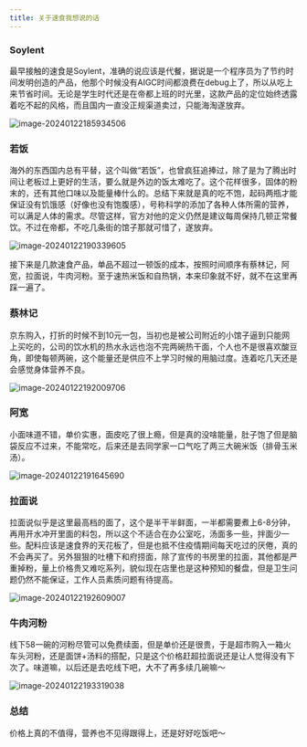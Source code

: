 ```yaml
---
title: 关于速食我想说的话
---
```

### Soylent

最早接触的速食是Soylent，准确的说应该是代餐，据说是一个程序员为了节约时间发明创造的产品，他那个时候没有AIGC时间都浪费在debug上了，所以从吃上来节省时间。无论是学生时代还是在帝都上班的时光里，这款产品的定位始终透露着吃不起的风格，而且国内一直没正规渠道卖过，只能海淘遂放弃。

 <!--more-->

![image-20240122185934506](https://raw.githubusercontent.com/Xu-Hardy/image-host/master/image-20240122185934506.png)

### 若饭

海外的东西国内总有平替，这个叫做“若饭”，也曾疯狂追捧过，除了是为了腾出时间让老板过上更好的生活，要么就是外边的饭太难吃了。这个花样很多，固体的粉末的，还有其他口味以及能量棒什么的。总结下来就是真的吃不饱，起码两瓶才能保证没有饥饿感（好像也没有饱腹感），号称科学的添加了各种人体所需的营养，可以满足人体的需求。尽管这样，官方对他的定义仍然是建议每周保持几顿正常餐饮。不过在帝都，不吃几条街的馆子那就可惜了，遂放弃。

![image-20240122190339605](https://raw.githubusercontent.com/Xu-Hardy/image-host/master/image-20240122190339605.png)

接下来是几款速食产品，单品不超过一顿饭的成本，按照时间顺序有蔡林记，阿宽，拉面说，牛肉河粉。至于速热米饭和自热锅，本来印象就不好，就不在这里再踩一遍了。

### 蔡林记

京东购入，打折的时候不到10元一包，当初也是被公司附近的小馆子逼到只能网上买吃的，公司的饮水机的热水永远也泡不完两碗热干面，个人也不是很喜欢酸豆角，即使每顿两碗，这个能量还是供应不上学习时候的用脑过度。连着吃几天还是会感觉身体营养不良。

![image-20240122192009706](https://raw.githubusercontent.com/Xu-Hardy/image-host/master/image-20240122192009706.png)

### 阿宽

小面味道不错，单价实惠，面皮吃了很上瘾，但是真的没啥能量，肚子饱了但是脑袋反应不过来，不能常吃，后来还是去同学家一口气吃了两三大碗米饭（排骨玉米汤）。

![image-20240122191645690](https://raw.githubusercontent.com/Xu-Hardy/image-host/master/image-20240122191645690.png)



### 拉面说

拉面说似乎是这里最高档的面了，这个是半干半鲜面，一半都需要煮上6-8分钟，再用开水冲开里面的料包，所以这个不适合在办公室吃，汤面多一些，拌面少一些。配料应该是速食界的天花板了，但是也抵不住疫情期间每天吃过的厌倦，真的不会再买了。另外狠狠的吐槽下和府捞面，除了宣传的书房里的拉面，其他都是严重掉粉，量上价格贵又难吃系列，貌似现在店里也是这种预知的餐盘，但是卫生问题仍然不能保证，工作人员素质问题有待提高。

![image-20240122192609007](https://raw.githubusercontent.com/Xu-Hardy/image-host/master/image-20240122192609007.png)

### 牛肉河粉

线下58一碗的河粉尽管可以免费续面，但是单价还是很贵，于是超市购入一箱火车头河粉，还是面饼+汤料的搭配，只是这个价格赶超拉面说还是让人觉得没有下次了。味道嘛，以后还是去吃线下吧，大不了再多续几碗嘛～

![image-20240122193319038](https://raw.githubusercontent.com/Xu-Hardy/image-host/master/image-20240122193319038.png)

### 总结
价格上真的不值得，营养也不见得跟得上，还是好好吃饭吧～
